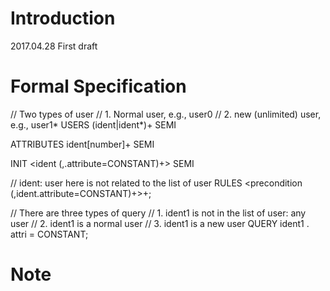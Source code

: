 # Introduction
2017.04.28  First draft

# Formal Specification
// Two types of user
// 1. Normal user, e.g., user0
// 2. new (unlimited) user, e.g., user1*
USERS (ident|ident*)+   SEMI

ATTRIBUTES ident[number]+  SEMI

INIT <ident (,.attribute=CONSTANT)+>  SEMI

// ident: user here is not related to the list of user
RULES <precondition (,ident.attribute=CONSTANT)+>+;

// There are three types of query
// 1. ident1 is not in the list of user: any user
// 2. ident1 is a normal user
// 3. ident1 is a new user
QUERY ident1 . attri = CONSTANT;

# Note


